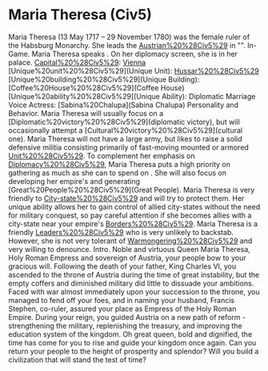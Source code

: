 # Maria Theresa (Civ5)

Maria Theresa (13 May 1717 – 29 November 1780) was the female ruler of the Habsburg Monarchy. She leads the [Austrian%20%28Civ5%29](Austrians) in "".
In-Game.
Maria Theresa speaks . On her diplomacy screen, she is in her palace.
[Capital%20%28Civ5%29](Capital): [Vienna](Vienna)
[Unique%20unit%20%28Civ5%29](Unique Unit): [Hussar%20%28Civ5%29](Hussar)
[Unique%20building%20%28Civ5%29](Unique Building): [Coffee%20House%20%28Civ5%29](Coffee House)
[Unique%20ability%20%28Civ5%29](Unique Ability): Diplomatic Marriage
Voice Actress: [Sabina%20Chalupa](Sabina Chalupa)
Personality and Behavior.
Maria Theresa will usually focus on a [Diplomatic%20victory%20%28Civ5%29](diplomatic victory), but will occasionally attempt a [Cultural%20victory%20%28Civ5%29](cultural one).
Maria Theresa will not have a large army, but likes to raise a solid defensive militia consisting primarily of fast-moving mounted or armored [Unit%20%28Civ5%29](units).
To complement her emphasis on [Diplomacy%20%28Civ5%29](diplomacy), Maria Theresa puts a high priority on gathering as much as she can to spend on . She will also focus on developing her empire's and generating [Great%20People%20%28Civ5%29](Great People).
Maria Theresa is very friendly to [City-state%20%28Civ5%29](city-states) and will try to protect them. Her unique ability allows her to gain control of allied city-states without the need for military conquest, so pay careful attention if she becomes allies with a city-state near your empire's [Borders%20%28Civ5%29](borders).
Maria Theresa is a friendly [Leaders%20%28Civ5%29](leader) who is very unlikely to backstab. However, she is not very tolerant of [Warmongering%20%28Civ5%29](warmongers) and very willing to denounce.
Intro.
Noble and virtuous Queen Maria Theresa, Holy Roman Empress and sovereign of Austria, your people bow to your gracious will. Following the death of your father, King Charles VI, you ascended to the throne of Austria during the time of great instability, but the empty coffers and diminished military did little to dissuade your ambitions. Faced with war almost immediately upon your succession to the throne, you managed to fend off your foes, and in naming your husband, Francis Stephen, co-ruler, assured your place as Empress of the Holy Roman Empire. During your reign, you guided Austria on a new path of reform - strengthening the military, replenishing the treasury, and improving the education system of the kingdom.
Oh great queen, bold and dignified, the time has come for you to rise and guide your kingdom once again. Can you return your people to the height of prosperity and splendor? Will you build a civilization that will stand the test of time?